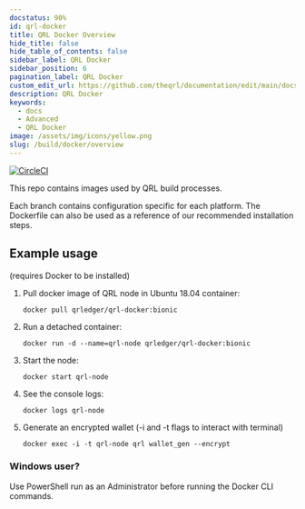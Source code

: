 ```yaml
---
docstatus: 90%
id: qrl-docker
title: QRL Docker Overview
hide_title: false
hide_table_of_contents: false
sidebar_label: QRL Docker
sidebar_position: 6
pagination_label: QRL Docker
custom_edit_url: https://github.com/theqrl/documentation/edit/main/docs/Build/Docker/qrl-docker.md
description: QRL Docker
keywords:
  - docs
  - Advanced
  - QRL Docker
image: /assets/img/icons/yellow.png
slug: /build/docker/overview
---
```


[![CircleCI](https://circleci.com/gh/theQRL/qrl-docker.svg?style=svg)](https://circleci.com/gh/theQRL/qrl-docker)

This repo contains images used by QRL build processes.

Each branch contains configuration specific for each platform. The Dockerfile can also be used as a reference of our recommended installation steps.

## Example usage

(requires Docker to be installed)

1. Pull docker image of QRL node in Ubuntu 18.04 container:

    ``docker pull qrledger/qrl-docker:bionic``

2. Run a detached container:

    ``docker run -d --name=qrl-node qrledger/qrl-docker:bionic``

3. Start the node:

    ``docker start qrl-node``

4. See the console logs:

    ``docker logs qrl-node``

5. Generate an encrypted wallet (-i and -t flags to interact with terminal)

    ``docker exec -i -t qrl-node qrl wallet_gen --encrypt``


### Windows user?

Use PowerShell run as an Administrator before running the Docker CLI commands.